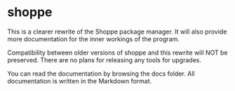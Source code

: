 # shoppe

This is a clearer rewrite of the Shoppe package manager. It will also provide more documentation for the inner workings of the program.

Compatibility between older versions of shoppe and this rewrite will NOT be preserved. There are no plans for releasing any tools for upgrades.

You can read the documentation by browsing the docs folder. All documentation is written in the Markdown format.
